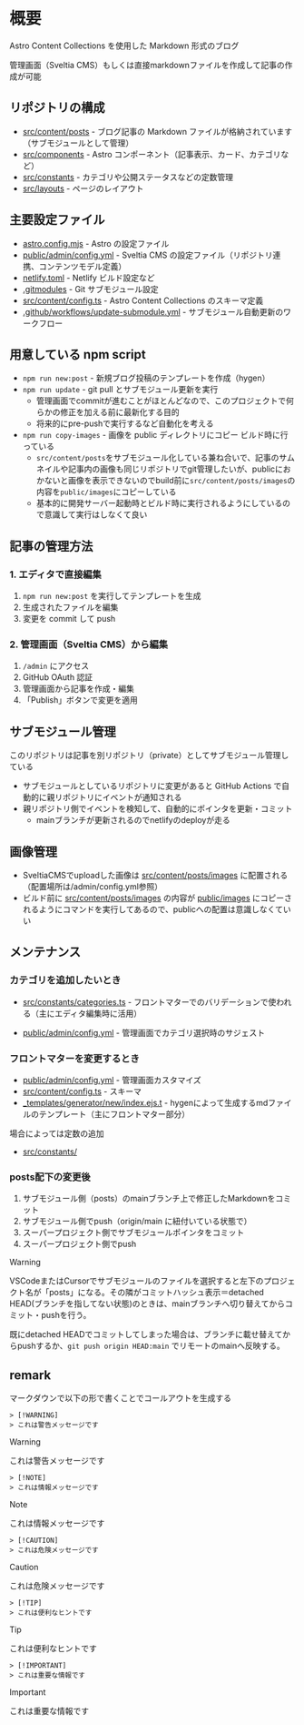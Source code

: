 # 概要

Astro Content Collections を使用した Markdown 形式のブログ

管理画面（Sveltia CMS）もしくは直接markdownファイルを作成して記事の作成が可能

## リポジトリの構成

- [src/content/posts](src/content/posts) - ブログ記事の Markdown ファイルが格納されています（サブモジュールとして管理）
- [src/components](src/components) - Astro コンポーネント（記事表示、カード、カテゴリなど）
- [src/constants](src/constants) - カテゴリや公開ステータスなどの定数管理
- [src/layouts](src/layouts) - ページのレイアウト

## 主要設定ファイル

- [astro.config.mjs](astro.config.mjs) - Astro の設定ファイル
- [public/admin/config.yml](public/admin/config.yml) - Sveltia CMS の設定ファイル（リポジトリ連携、コンテンツモデル定義）
- [netlify.toml](netlify.toml) - Netlify ビルド設定など
- [.gitmodules](.gitmodules) - Git サブモジュール設定
- [src/content/config.ts](src/content/config.ts) - Astro Content Collections のスキーマ定義
- [.github/workflows/update-submodule.yml](.github/workflows/update-submodule.yml) - サブモジュール自動更新のワークフロー

## 用意している npm script

- `npm run new:post` - 新規ブログ投稿のテンプレートを作成（hygen）
- `npm run update` - git pull とサブモジュール更新を実行
  - 管理画面でcommitが進むことがほとんどなので、このプロジェクトで何らかの修正を加える前に最新化する目的
  - 将来的にpre-pushで実行するなど自動化を考える
- `npm run copy-images` - 画像を public ディレクトリにコピー ビルド時に行っている
  - `src/content/posts`をサブモジュール化している兼ね合いで、記事のサムネイルや記事内の画像も同じリポジトリでgit管理したいが、publicにおかないと画像を表示できないのでbuild前に`src/content/posts/images`の内容を`public/images`にコピーしている
  - 基本的に開発サーバー起動時とビルド時に実行されるようにしているので意識して実行はしなくて良い

## 記事の管理方法

### 1. エディタで直接編集

1. `npm run new:post` を実行してテンプレートを生成
2. 生成されたファイルを編集
3. 変更を commit して push

### 2. 管理画面（Sveltia CMS）から編集

1. `/admin` にアクセス
2. GitHub OAuth 認証
3. 管理画面から記事を作成・編集
4. 「Publish」ボタンで変更を適用

## サブモジュール管理

このリポジトリは記事を別リポジトリ（private）としてサブモジュール管理している

- サブモジュールとしているリポジトリに変更があると GitHub Actions で自動的に親リポジトリにイベントが通知される
- 親リポジトリ側でイベントを検知して、自動的にポインタを更新・コミット
  - mainブランチが更新されるのでnetlifyのdeployが走る

## 画像管理

- SveltiaCMSでuploadした画像は [src/content/posts/images](src/content/posts/images) に配置される（配置場所は/admin/config.yml参照）
- ビルド前に [src/content/posts/images](src/content/posts/images) の内容が [public/images](public/images) にコピーされるようにコマンドを実行してあるので、publicへの配置は意識しなくていい

## メンテナンス

### カテゴリを追加したいとき

- [src/constants/categories.ts](src/constants/categories.ts) - フロントマターでのバリデーションで使われる（主にエディタ編集時に活用）

- [public/admin/config.yml](public/admin/config.yml) - 管理画面でカテゴリ選択時のサジェスト

### フロントマターを変更するとき

- [public/admin/config.yml](public/admin/config.yml) - 管理画面カスタマイズ
- [src/content/config.ts](src/content/config.ts) - スキーマ
- [\_templates/generator/new/index.ejs.t](_templates/generator/new/index.ejs.t) - hygenによって生成するmdファイルのテンプレート（主にフロントマター部分）

場合によっては定数の追加

- [src/constants/](src/constants/)

### posts配下の変更後

1. サブモジュール側（posts）のmainブランチ上で修正したMarkdownをコミット
2. サブモジュール側でpush（origin/main に紐付いている状態で）
3. スーパープロジェクト側でサブモジュールポインタをコミット
4. スーパープロジェクト側でpush

> [!warning]
>
> VSCodeまたはCursorでサブモジュールのファイルを選択すると左下のプロジェクト名が「posts」になる。その隣がコミットハッシュ表示＝detached HEAD(ブランチを指してない状態)のときは、mainブランチへ切り替えてからコミット・pushを行う。
>
> 既にdetached HEADでコミットしてしまった場合は、ブランチに載せ替えてからpushするか、`git push origin HEAD:main` でリモートのmainへ反映する。

## remark

マークダウンで以下の形で書くことでコールアウトを生成する

```
> [!WARNING]
> これは警告メッセージです
```

> [!WARNING]
> これは警告メッセージです

```
> [!NOTE]
> これは情報メッセージです
```

> [!NOTE]
> これは情報メッセージです

```
> [!CAUTION]
> これは危険メッセージです
```

> [!CAUTION]
> これは危険メッセージです

```
> [!TIP]
> これは便利なヒントです
```

> [!TIP]
> これは便利なヒントです

```
> [!IMPORTANT]
> これは重要な情報です
```

> [!IMPORTANT]
> これは重要な情報です
